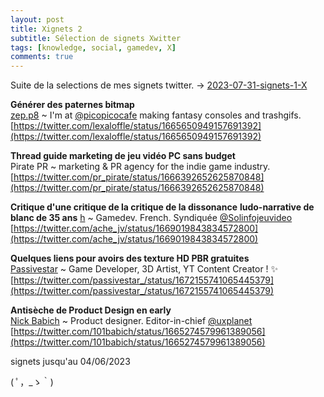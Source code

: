 ```yaml
---
layout: post
title: Xignets 2
subtitle: Sélection de signets Xwitter
tags: [knowledge, social, gamedev, X]
comments: true
---
```


Suite de la selections de mes signets twitter.
-> [2023-07-31-signets-1-X](2023-07-31-signets-1-X.md)

**Générer des paternes bitmap**  
[zep.p8](https://twitter.com/lexaloffle) ~ I'm at [@picopicocafe](https://twitter.com/picopicocafe) making fantasy consoles and trashgifs.  
[https://twitter.com/lexaloffle/status/1665650949157691392](https://twitter.com/lexaloffle/status/1665650949157691392)  

**Thread guide marketing de jeu vidéo PC sans budget**  
Pirate PR ~ marketing & PR agency for the indie game industry.  
[https://twitter.com/pr_pirate/status/1666392652625870848](https://twitter.com/pr_pirate/status/1666392652625870848)  

**Critique d'une critique de la critique de la dissonance** **ludo-narrative de blanc de 35 ans**
[h](https://twitter.com/ache_jv) ~ Gamedev. French. Syndiquée [@Solinfojeuvideo](https://twitter.com/Solinfojeuvideo)
[https://twitter.com/ache_jv/status/1669019843834572800](https://twitter.com/ache_jv/status/1669019843834572800)  

**Quelques liens pour avoirs des texture HD PBR gratuites**  
[Passivestar](https://twitter.com/passivestar_) ~ Game Developer, 3D Artist, YT Content Creator ! ✨  
[https://twitter.com/passivestar_/status/1672155741065445379](https://twitter.com/passivestar_/status/1672155741065445379)  

**Antisèche de Product Design en early**  
[Nick Babich](https://twitter.com/101babich) ~ Product designer. Editor-in-chief [@uxplanet](https://twitter.com/uxplanet)  
[https://twitter.com/101babich/status/1665274579961389056](https://twitter.com/101babich/status/1665274579961389056)  


signets jusqu'au 04/06/2023

( ﾟ，_ゝ｀)